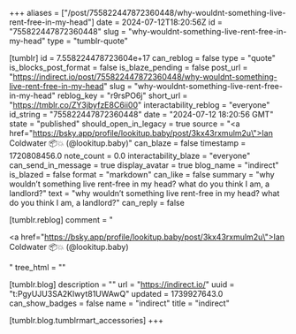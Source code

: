 +++
aliases = ["/post/755822447872360448/why-wouldnt-something-live-rent-free-in-my-head"]
date = 2024-07-12T18:20:56Z
id = "755822447872360448"
slug = "why-wouldnt-something-live-rent-free-in-my-head"
type = "tumblr-quote"

[tumblr]
id = 7.558224478723604e+17
can_reblog = false
type = "quote"
is_blocks_post_format = false
is_blaze_pending = false
post_url = "https://indirect.io/post/755822447872360448/why-wouldnt-something-live-rent-free-in-my-head"
slug = "why-wouldnt-something-live-rent-free-in-my-head"
reblog_key = "r9rsPO6j"
short_url = "https://tmblr.co/ZY3jbyfzE8C6ii00"
interactability_reblog = "everyone"
id_string = "755822447872360448"
date = "2024-07-12 18:20:56 GMT"
state = "published"
should_open_in_legacy = true
source = "<a href=\"https://bsky.app/profile/lookitup.baby/post/3kx43rxmulm2u\">Ian Coldwater 📦💥 (@lookitup.baby)</a>"
can_blaze = false
timestamp = 1720808456.0
note_count = 0.0
interactability_blaze = "everyone"
can_send_in_message = true
display_avatar = true
blog_name = "indirect"
is_blazed = false
format = "markdown"
can_like = false
summary = "why wouldn’t something live rent-free in my head? what do you think I am, a landlord?"
text = "why wouldn’t something live rent-free in my head? what do you think I am, a landlord?"
can_reply = false

[tumblr.reblog]
comment = "<p><a href=\"https://bsky.app/profile/lookitup.baby/post/3kx43rxmulm2u\">Ian Coldwater 📦💥 (@lookitup.baby)</a></p>"
tree_html = ""

[tumblr.blog]
description = ""
url = "https://indirect.io/"
uuid = "t:PgyUJU3SA2Klwyt81UWAwQ"
updated = 1739927643.0
can_show_badges = false
name = "indirect"
title = "indirect"

[tumblr.blog.tumblrmart_accessories]
+++
